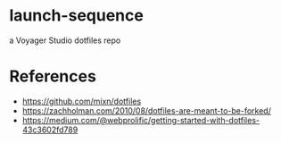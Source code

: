 # launch-sequence
a Voyager Studio dotfiles repo

# References
- https://github.com/mixn/dotfiles
- https://zachholman.com/2010/08/dotfiles-are-meant-to-be-forked/
- https://medium.com/@webprolific/getting-started-with-dotfiles-43c3602fd789
